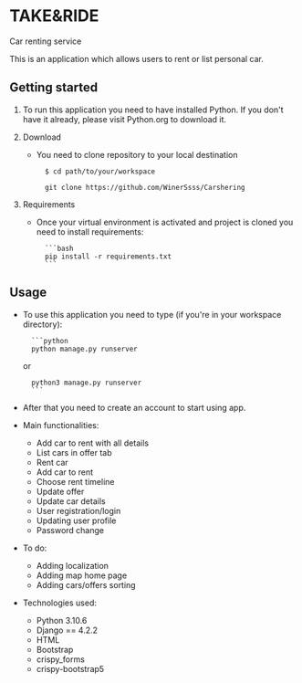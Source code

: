 # TAKE&RIDE
Car renting service

This is an application which allows users to rent or list personal car.

## Getting started
1. To run this application you need to have installed Python. If you don't have it already, please visit 
    Python.org to download it.


2. Download 

   - You need to clone repository to your local destination

           $ cd path/to/your/workspace

           git clone https://github.com/WinerSsss/Carshering

3. Requirements
   - Once your virtual environment is activated and project is cloned you need to install requirements:

           ```bash 
           pip install -r requirements.txt
           ```

## Usage
- To use this application you need to type (if you're in your workspace directory):

        ```python
        python manage.py runserver
    or 

        python3 manage.py runserver
        ```

- After that you need to create an account to start using app.


- Main functionalities:
  - Add car to rent with all details
  - List cars in offer tab
  - Rent car
  - Add car to rent
  - Choose rent timeline
  - Update offer
  - Update car details
  - User registration/login
  - Updating user profile
  - Password change


- To do:
  - Adding localization
  - Adding map home page
  - Adding cars/offers sorting


- Technologies used:
  - Python 3.10.6
  - Django == 4.2.2
  - HTML
  - Bootstrap
  - crispy_forms
  - crispy-bootstrap5
